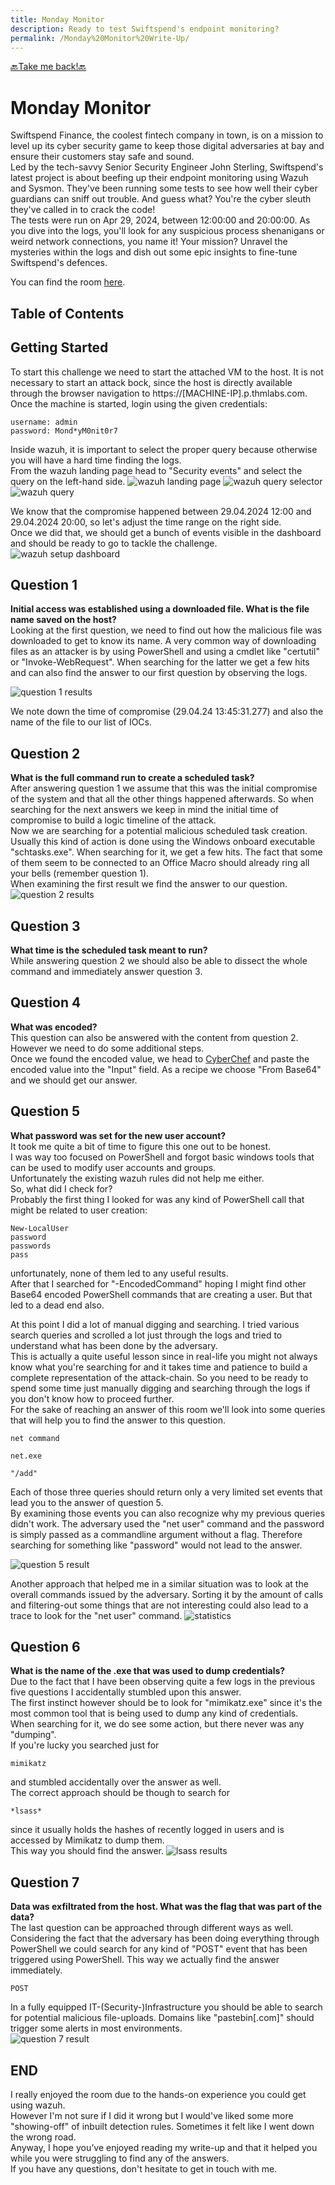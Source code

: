 ```yaml
---
title: Monday Monitor
description: Ready to test Swiftspend's endpoint monitoring?
permalink: /Monday%20Monitor%20Write-Up/
---
```

[🔙Take me back!🔙](../)

# Monday Monitor
Swiftspend Finance, the coolest fintech company in town, is on a mission to level up its cyber security game to keep those digital adversaries at bay and ensure their customers stay safe and sound.  
Led by the tech-savvy Senior Security Engineer John Sterling, Swiftspend's latest project is about beefing up their endpoint monitoring using Wazuh and Sysmon. They've been running some tests to see how well their cyber guardians can sniff out trouble. And guess what? You're the cyber sleuth they've called in to crack the code!  
The tests were run on Apr 29, 2024, between 12:00:00 and 20:00:00. As you dive into the logs, you'll look for any suspicious process shenanigans or weird network connections, you name it! Your mission? Unravel the mysteries within the logs and dish out some epic insights to fine-tune Swiftspend's defences.  

You can find the room [here](https://tryhackme.com/room/mondaymonitor).

## Table of Contents
<div id="toc" class="toc-container"></div>

## Getting Started
To start this challenge we need to start the attached VM to the host. It is not necessary to start an attack bock, since the host is directly available through the browser navigation to https://[MACHINE-IP].p.thmlabs.com.  
Once the machine is started, login using the given credentials:
```
username: admin
password: Mond*yM0nit0r7
```
Inside wazuh, it is important to select the proper query because otherwise you will have a hard time finding the logs.  
From the wazuh landing page head to "Security events" and select the query on the left-hand side.
![wazuh landing page](img/image.png)
![wazuh query selector](img/image-1.png)
![wazuh query](img/image-2.png)

We know that the compromise happened between 29.04.2024 12:00 and 29.04.2024 20:00, so let's adjust the time range on the right side.  
Once we did that, we should get a bunch of events visible in the dashboard and should be ready to go to tackle the challenge.
![wazuh setup dashboard](img/image-3.png)

## Question 1
**Initial access was established using a downloaded file. What is the file name saved on the host?**  
Looking at the first question, we need to find out how the malicious file was downloaded to get to know its name. A very common way of downloading files as an attacker is by using PowerShell and using a cmdlet like "certutil" or "Invoke-WebRequest". When searching for the latter we get a few hits and can also find the answer to our first question by observing the logs.

![question 1 results](img/image-4.png)

We note down the time of compromise (29.04.24 13:45:31.277) and also the name of the file to our list of IOCs.

## Question 2
**What is the full command run to create a scheduled task?**  
After answering question 1 we assume that this was the initial compromise of the system and that all the other things happened afterwards. So when searching for the next answers we keep in mind the initial time of compromise to build a logic timeline of the attack.  
Now we are searching for a potential malicious scheduled task creation. Usually this kind of action is done using the Windows onboard executable "schtasks.exe". When searching for it, we get a few hits. The fact that some of them seem to be connected to an Office Macro should already ring all your bells (remember question 1).  
When examining the first result we find the answer to our question.
![question 2 results](img/image-5.png)


## Question 3
**What time is the scheduled task meant to run?**  
While answering question 2 we should also be able to dissect the whole command and immediately answer question 3.

## Question 4
**What was encoded?**  
This question can also be answered with the content from question 2. However we need to do some additional steps.  
Once we found the encoded value, we head to [CyberChef](https://gchq.github.io/CyberChef/) and paste the encoded value into the "Input" field. As a recipe we choose "From Base64" and we should get our answer.

## Question 5
**What password was set for the new user account?**  
It took me quite a bit of time to figure this one out to be honest.  
I was way too focused on PowerShell and forgot basic windows tools that can be used to modify user accounts and groups.  
Unfortunately the existing wazuh rules did not help me either.  
So, what did I check for?  
Probably the first thing I looked for was any kind of PowerShell call that might be related to user creation:
```
New-LocalUser
password
passwords
pass
```
unfortunately, none of them led to any useful results.  
After that I searched for "-EncodedCommand" hoping I might find other Base64 encoded PowerShell commands that are creating a user. But that led to a dead end also.  

At this point I did a lot of manual digging and searching. I tried various search queries and scrolled a lot just through the logs and tried to understand what has been done by the adversary.  
This is actually a quite useful lesson since in real-life you might not always know what you're searching for and it takes time and patience to build a complete representation of the attack-chain. So you need to be ready to spend some time just manually digging and searching through the logs if you don't know how to proceed further.  
For the sake of reaching an answer of this room we'll look into some queries that will help you to find the answer to this question.

```
net command

net.exe

"/add"
```
Each of those three queries should return only a very limited set events that lead you to the answer of question 5.  
By examining those events you can also recognize why my previous queries didn't work. The adversary used the "net user" command and the password is simply passed as a commandline argument without a flag. Therefore searching for something like "password" would not lead to the answer.  

![question 5 result](img/image-6.png)

Another approach that helped me in a similar situation was to look at the overall commands issued by the adversary. Sorting it by the amount of calls and filtering-out some things that are not interesting could also lead to a trace to look for the "net user" command.
![statistics](img/image-7.png)

## Question 6
**What is the name of the .exe that was used to dump credentials?**  
Due to the fact that I have been observing quite a few logs in the previous five questions I accidentally stumbled upon this answer.  
The first instinct however should be to look for "mimikatz.exe" since it's the most common tool that is being used to dump any kind of credentials.  
When searching for it, we do see some action, but there never was any "dumping".  
If you're lucky you searched just for
```
mimikatz
```
and stumbled accidentally over the answer as well.  
The correct approach should be though to search for 
```
*lsass*
```
since it usually holds the hashes of recently logged in users and is accessed by Mimikatz to dump them.  
This way you should find the answer.
![lsass results](img/image-8.png)

## Question 7
**Data was exfiltrated from the host. What was the flag that was part of the data?**  
The last question can be approached through different ways as well.  
Considering the fact that the adversary has been doing everything through PowerShell we could search for any kind of "POST" event that has been triggered using PowerShell. This way we actually find the answer immediately.
```
POST
```
In a fully equipped IT-(Security-)Infrastructure you should be able to search for potential malicious file-uploads. Domains like "pastebin[.com]" should trigger some alerts in most environments.  
![question 7 result](img/image-9.png)


## END
I really enjoyed the room due to the hands-on experience you could get using wazuh.  
However I'm not sure if I did it wrong but I would've liked some more "showing-off" of inbuilt detection rules. Sometimes it felt like I went down the wrong road.  
Anyway, I hope you’ve enjoyed reading my write-up and that it helped you while you were struggling to find any of the answers.  
If you have any questions, don't hesitate to get in touch with me.